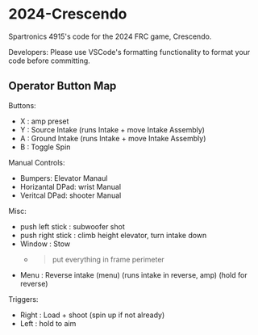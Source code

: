 # 2024-Crescendo

Spartronics 4915's code for the 2024 FRC game, Crescendo.

Developers: Please use VSCode's formatting functionality to format your code before committing.

## Operator Button Map

Buttons:<br>
* X : amp preset <br>
* Y : Source Intake (runs Intake + move Intake Assembly) <br>
* A : Ground Intake (runs Intake + move Intake Assembly) <br>
* B : Toggle Spin <br>

Manual Controls:<br>
* Bumpers: Elevator Manaul<br>
* Horizantal DPad: wrist Manual<br>
* Veritcal DPad: shooter Manual<br>

Misc:
* push left stick : subwoofer shot<br>
* push right stick : climb height elevator, turn intake down<br>
* Window 	: Stow
  * > put everything in frame perimeter
* Menu 	: Reverse intake (menu) (runs intake in reverse, amp) (hold for reverse)

Triggers:
* Right : Load + shoot (spin up if not already)
* Left : hold to aim
